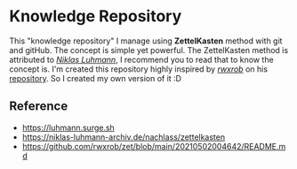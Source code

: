 # Knowledge Repository
This "knowledge repository" I manage using **ZettelKasten** method with git and gitHub. The concept is simple yet powerful. The ZettelKasten method is attributed to *[Niklas Luhmann](https://luhmann.surge.sh)*, I recommend you to read that to know the concept is.
I'm created this repository highly inspired by *[rwxrob](https://github.com/rwxrob)* on his [repository](https://github.com/rwxrob/zet). So I created my own version of it :D

## Reference 
- https://luhmann.surge.sh
- https://niklas-luhmann-archiv.de/nachlass/zettelkasten
- https://github.com/rwxrob/zet/blob/main/20210502004642/README.md

